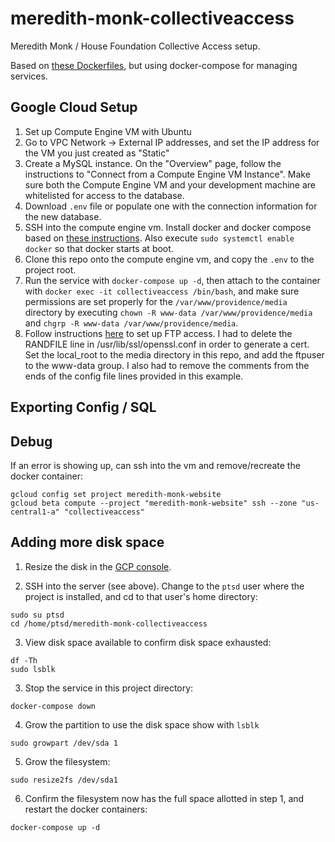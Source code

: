 # meredith-monk-collectiveaccess

Meredith Monk / House Foundation Collective Access setup.

Based on [these Dockerfiles](https://github.com/artturimatias/CollectiveAccess),
but using docker-compose for managing services.

## Google Cloud Setup

1. Set up Compute Engine VM with Ubuntu
2. Go to VPC Network -> External IP addresses, and set the IP address for the VM
   you just created as "Static"
3. Create a MySQL instance. On the "Overview" page, follow the instructions to
   "Connect from a Compute Engine VM Instance". Make sure both the Compute
   Engine VM and your development machine are whitelisted for access to the
   database.
4. Download `.env` file or populate one with the connection information for the
   new database.
5. SSH into the compute engine vm. Install docker and docker compose based on
   [these instructions](https://docs.mattermost.com/install/prod-docker.html).
   Also execute `sudo systemctl enable docker` so that docker starts at boot.
6. Clone this repo onto the compute engine vm, and copy the `.env` to the
   project root.
7. Run the service with `docker-compose up -d`, then attach to the container
   with `docker exec -it collectiveaccess /bin/bash`, and make sure permissions
   are set properly for the `/var/www/providence/media` directory by executing
   `chown -R www-data /var/www/providence/media` and `chgrp -R www-data
   /var/www/providence/media`.
8. Follow instructions
   [here](https://rogulski.it/blog/ftp-on-google-compute-enigne/) to set up FTP access. I had to delete the RANDFILE
   line in /usr/lib/ssl/openssl.conf in order to generate a cert. Set the
   local_root to the media directory in this repo, and add the ftpuser to the
   www-data group. I also had to remove the comments from the ends of the config
   file lines provided in this example.

## Exporting Config / SQL

## Debug

If an error is showing up, can ssh into the vm and remove/recreate the docker container:

```
gcloud config set project meredith-monk-website
gcloud beta compute --project "meredith-monk-website" ssh --zone "us-central1-a" "collectiveaccess"
```

## Adding more disk space

1. Resize the disk in the [GCP console](https://console.cloud.google.com/compute/disksDetail/zones/us-central1-a/disks/collectiveaccess-standard?project=meredith-monk-website).

2. SSH into the server (see above). Change to the `ptsd` user where the project is installed, and cd to that user's home directory:

```
sudo su ptsd
cd /home/ptsd/meredith-monk-collectiveaccess
```

3. View disk space available to confirm disk space exhausted:

```
df -Th
sudo lsblk
```

3. Stop the service in this project directory:

```
docker-compose down
```

4. Grow the partition to use the disk space show with `lsblk`
```
sudo growpart /dev/sda 1
```

5. Grow the filesystem:
```
sudo resize2fs /dev/sda1
```

6. Confirm the filesystem now has the full space allotted in step 1, and restart the docker containers:

```
docker-compose up -d
```


